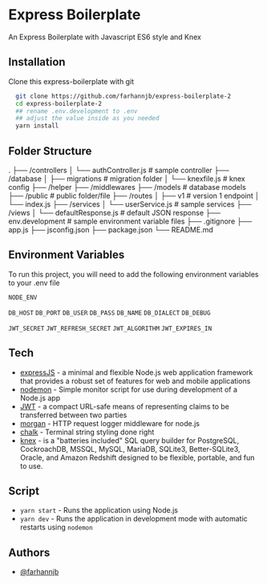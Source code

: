 # Express Boilerplate

An Express Boilerplate with Javascript ES6 style and Knex

## Installation

Clone this express-boilerplate with git

```bash
  git clone https://github.com/farhannjb/express-boilerplate-2
  cd express-boilerplate-2
  ## rename .env.development to .env
  ## adjust the value inside as you needed
  yarn install
```

## Folder Structure

.
├── /controllers
│ └── authController.js # sample controller
├── /database
│ ├── migrations # migration folder
│ └── knexfile.js # knex config
├── /helper
├── /middlewares
├── /models # database models
├── /public # public folder/file
├── /routes
│ ├── v1 # version 1 endpoint
│ └── index.js
├── /services
│ └── userService.js # sample services
├── /views
│ └── defaultResponse.js # default JSON response
├── env.development # sample environment variable files
├── .gitignore
├── app.js
├── jsconfig.json
├── package.json
└── README.md

## Environment Variables

To run this project, you will need to add the following environment variables to your .env file

`NODE_ENV`

`DB_HOST`
`DB_PORT`
`DB_USER`
`DB_PASS`
`DB_NAME`
`DB_DIALECT`
`DB_DEBUG`

`JWT_SECRET`
`JWT_REFRESH_SECRET`
`JWT_ALGORITHM`
`JWT_EXPIRES_IN`

## Tech

- [expressJS](https://expressjs.com/) - a minimal and flexible Node.js web application framework that provides a robust set of features for web and mobile applications
- [nodemon](https://nodemon.io/) - Simple monitor script for use during development of a Node.js app
- [JWT](https://jwt.io/) - a compact URL-safe means of representing claims to be transferred between two parties
- [morgan](https://github.com/expressjs/morgan) - HTTP request logger middleware for node.js
- [chalk](https://github.com/chalk/chalk#readme) - Terminal string styling done right
- [knex](https://knexjs.org/) - is a "batteries included" SQL query builder for PostgreSQL, CockroachDB, MSSQL, MySQL, MariaDB, SQLite3, Better-SQLite3, Oracle, and Amazon Redshift designed to be flexible, portable, and fun to use.

## Script

- `yarn start` - Runs the application using Node.js
- `yarn dev` - Runs the application in development mode with automatic restarts using `nodemon`

## Authors

- [@farhannjb](https://github.com/farhannjb)
